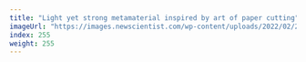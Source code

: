 ```yaml
---
title: "Light yet strong metamaterial inspired by art of paper cutting"
imageUrl: "https://images.newscientist.com/wp-content/uploads/2022/02/28154557/SEI_900963351.jpg?width=600"
index: 255
weight: 255
---
```

